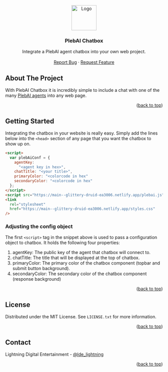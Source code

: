<a name="readme-top"></a>
<br />

<div align="center">
  <a href="https://github.com/lightning-digital-entertainment/plebai-chatbox-js">
    <img src="https://plebhy.com/favicon.jpg" alt="Logo" width="80" height="80">
  </a>

<h3 align="center">PlebAI Chatbox</h3>

  <p align="center">
    Integrate a PlebAI agent chatbox into your own web project.
    <br />
    <br />
    <a href="https://github.com/lightning-digital-entertainment/plebai-chatbox-js/issues">Report Bug</a>
    ·
    <a href="https://github.com/lightning-digital-entertainment/plebai-chatbox-js/issues">Request Feature</a>
  </p>
</div>

## About The Project

With PlebAI Chatbox it is incredibly simple to include a chat with one of the many [PlebAI agents](https://chat.plebai.com) into any web page.

<p align="right">(<a href="#readme-top">back to top</a>)</p>

## Getting Started

Integrating the chatbox in your website is really easy. Simply add the lines below into the `<head>` section of any page that you want the chatbox to show up on.

```html
<script>
  var plebAiConf = {
    agentKey:
      "<agent key in hex>",
    chatTitle: "<your title>",
    primaryColor: "<colorcode in hex"
    secondaryColor: "<colorcode in hex"
  };
</script>
<script src="https://main--glittery-druid-ea3006.netlify.app/plebai.js"></script>
<link
  rel="stylesheet"
  href="https://main--glittery-druid-ea3006.netlify.app/styles.css"
/>
```

### Adjusting the config object

The first `<script>` tag in the snippet above is used to pass a configuration object to chatbox. It holds the following four properties:

1. agentKey: The public key of the agent that chatbox will connect to.
2. chatTitle: The title that will be displayed at the top of chatbox.
3. primaryColor: The primary color of the chatbox component (topbar and submit button background).
4. secondaryColor: The secondary color of the chatbox component (response background)
<p align="right">(<a href="#readme-top">back to top</a>)</p>

## License

Distributed under the MIT License. See `LICENSE.txt` for more information.

<p align="right">(<a href="#readme-top">back to top</a>)</p>

<!-- CONTACT -->

## Contact

Lightning Digital Entertainment - [@lde_lightning](https://twitter.com/lde_lightning)

<p align="right">(<a href="#readme-top">back to top</a>)</p>
